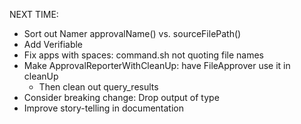 NEXT TIME:
- Sort out Namer approvalName() vs. sourceFilePath()
- Add Verifiable
- Fix apps with spaces: command.sh not quoting file names
- Make ApprovalReporterWithCleanUp: have FileApprover use it in cleanUp
  - Then clean out query_results
- Consider breaking change: Drop output of type
- Improve story-telling in documentation
